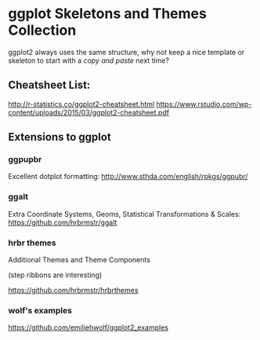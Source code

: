 # ggplot Skeletons and Themes Collection

ggplot2 always uses the same structure, why not keep a nice template or skeleton to start with a _copy and paste_ next time?


## Cheatsheet List:
http://r-statistics.co/ggplot2-cheatsheet.html
https://www.rstudio.com/wp-content/uploads/2015/03/ggplot2-cheatsheet.pdf


## Extensions to ggplot
### ggpupbr
Excellent dotplot formatting:
http://www.sthda.com/english/rpkgs/ggpubr/

### ggalt
Extra Coordinate Systems, Geoms, Statistical Transformations & Scales:
https://github.com/hrbrmstr/ggalt


### hrbr themes
Additional Themes and Theme Components

(step ribbons are interesting)

https://github.com/hrbrmstr/hrbrthemes


### wolf's examples
https://github.com/emiliehwolf/ggplot2_examples